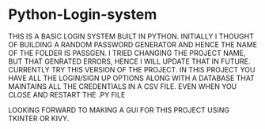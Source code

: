 # Python-Login-system
THIS IS A BASIC LOGIN SYSTEM BUILT IN PYTHON.
INITIALLY I THOUGHT OF BUILDING A RANDOM PASSWORD GENERATOR AND HENCE THE NAME OF THE FOLDER IS PASSGEN.
I TRIED CHANGING THE PROJECT NAME, BUT THAT GENRATED ERRORS, HENCE I WILL UPDATE THAT IN FUTURE. CURRENTLY TRY THIS VERSION OF THE PROJECT.
IN THIS PROJECT YOU HAVE ALL THE LOGIN/SIGN UP OPTIONS ALONG WITH A DATABASE THAT MAINTAINS ALL THE CREDENTIALS IN A CSV FILE. EVEN WHEN YOU CLOSE AND RESTART THE .PY FILE


LOOKING FORWARD TO MAKING A GUI FOR THIS PROJECT USING TKINTER OR KIVY.

